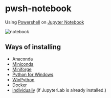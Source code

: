 # pwsh-notebook
Using [Powershell](https://github.com/PowerShell/PowerShell) on [Jupyter Notebook](https://jupyter.org/)

![notebook](https://user-images.githubusercontent.com/20841864/93240613-4ebc5100-f7bf-11ea-9ff5-586a28ab5492.png)

## Ways of installing
* [Anaconda](./Anaconda/)
* [Miniconda](./Miniconda/)
* [Miniforge](./Miniforge/)
* [Python for Windows](./PythonForWindows/)
* [WinPython](./WinPython/)
* [Docker](./Docker/)
* [individually](./Tools/) (if JupyterLab is already installed.)